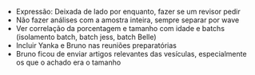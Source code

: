 - Expressão: Deixada de lado por enquanto, fazer se um revisor pedir
- Não fazer análises com a amostra inteira, sempre separar por wave
- Ver correlação da porcentagem e tamanho com idade e batchs (isolamento batch, batch jess, batch Belle)
- Incluir Yanka e Bruno nas reuniões preparatórias
- Bruno ficou de enviar artigos relevantes das vesículas, especialmente os que o achado era o tamanho